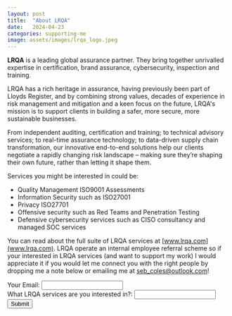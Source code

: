 ```yaml
---
layout: post
title:  "About LRQA"
date:   2024-04-23
categories: supporting-me
image: assets/images/lrqa_logo.jpeg
---
```


<b>LRQA</b> is a leading global assurance partner. They bring together unrivalled expertise in certification, brand assurance, cybersecurity, inspection and training.

LRQA has a rich heritage in assurance, having previously been part of Lloyds Register, and by combining strong values, decades of experience in risk management and mitigation and a keen focus on the future, LRQA's mission is to support clients in building a safer, more secure, more sustainable businesses.

From independent auditing, certification and training; to technical advisory services; to real-time assurance technology; to data-driven supply chain transformation, our innovative end-to-end solutions help our clients negotiate a rapidly changing risk landscape – making sure they’re shaping their own future, rather than letting it shape them.

Services you might be interested in could be:

- Quality Management ISO9001 Assessments
- Information Security such as ISO27001
- Privacy ISO27701
- Offensive security such as Red Teams and Penetration Testing
- Defensive cybersecurity services such as CISO consultancy and managed SOC services

You can read about the full suite of LRQA services at [www.lrqa.com](www.lrqa.com). LRQA operate an internal employee referral scheme so if your interested in LRQA services (and want to support my work) I would appreciate it if you would let me connect you with the right people by dropping me a note below or emailing me at [seb_coles@outlook.com](mailto:seb_coles@outlook.com)!

<form id="my-form" action="https://formspree.io/f/mnqellgp" method="POST">
  <label>Your Email:</label>
  <input type="email" name="email" />
  </br>
  <label>What LRQA services are you interested in?:</label>
  <input type="textarea" name="message" />
  </br>
  <button id="my-form-button">Submit</button>
  <p id="my-form-status"></p>
</form>
<!-- Place this script at the end of the body tag -->
<script>
    var form = document.getElementById("my-form");
    
    async function handleSubmit(event) {
      event.preventDefault();
      var status = document.getElementById("my-form-status");
      var data = new FormData(event.target);
      fetch(event.target.action, {
        method: form.method,
        body: data,
        headers: {
            'Accept': 'application/json'
        }
      }).then(response => {
        if (response.ok) {
          status.innerHTML = "Thanks for your submission!";
          form.reset()
        } else {
          response.json().then(data => {
            if (Object.hasOwn(data, 'errors')) {
              status.innerHTML = data["errors"].map(error => error["message"]).join(", ")
            } else {
              status.innerHTML = "Oops! There was a problem submitting your form"
            }
          })
        }
      }).catch(error => {
        status.innerHTML = "Oops! There was a problem submitting your form"
      });
    }
    form.addEventListener("submit", handleSubmit)
</script>

